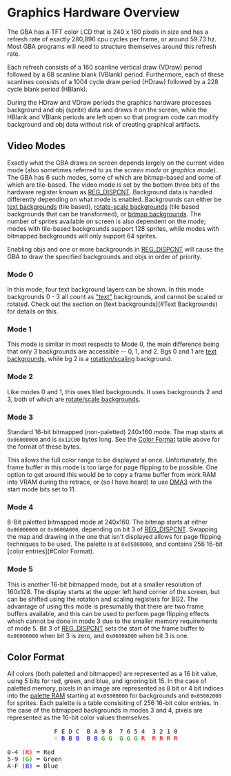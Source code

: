 # Graphics Hardware Overview

The GBA has a TFT color LCD that is 240 x 160 pixels in size and has a refresh rate of exactly 280,896 cpu cycles per frame, or around 59.73 hz. Most GBA programs will need to structure themselves around this refresh rate.

<a id="VBlank"></a>
<a id="VDraw"></a>
<a id="HBlank"></a>
<a id="HDraw"></a>

Each refresh consists of a 160 scanline vertical draw (VDraw) period followed by a 68 scanline blank (VBlank) period. Furthermore, each of these scanlines consists of a 1004 cycle draw period (HDraw) followed by a 228 cycle blank period (HBlank).

During the HDraw and VDraw periods the graphics hardware processes background and obj (sprite) data and draws it on the screen, while the HBlank and VBlank periods are left open so that program code can modify background and obj data without risk of creating graphical artifacts.

## Video Modes

Exactly what the GBA draws on screen depends largely on the current video mode (also sometimes referred to as the _screen mode_ or _graphics mode_). The GBA has 6 such modes, some of which are bitmap-based and some of which are tile-based. The video mode is set by the bottom three bits of the hardware register known as [REG_DISPCNT](registers.md#REG_DISPCNT). Background data is handled differently depending on what mode is enabled. Backgrounds can either be [text backgrounds](backgrounds.md#text-backgrounds) (tile based), [rotate-scale backgrounds](backgrounds.md#scalerotate-backgrounds) (tile based backgrounds that can be transformed), or [bitmap backgrounds](backgrounds.md#bitmapped-backgrounds). The number of sprites available on screen is also dependent on the mode; modes with tile-based backgrounds support 128 sprites, while modes with bitmapped backgrounds will only support 64 sprites.

Enabling objs and one or more backgrounds in [REG_DISPCNT](registers.md#REG_DISPCNT) will cause the GBA to draw the specified backgrounds and objs in order of priority.

### Mode 0

In this mode, four text background layers can be shown. In this mode backgrounds 0 - 3 all count as ["text"](backgrounds.md#text-backgrounds) backgrounds, and cannot be scaled or rotated. Check out the section on [text backgrounds](#Text Backgrounds) for details on this.

### Mode 1

This mode is similar in most respects to Mode 0, the main difference being that only 3 backgrounds are accessible -- 0, 1, and 2. Bgs 0 and 1 are [text backgrounds](backgrounds.md#text-backgrounds), while bg 2 is a [rotation/scaling](backgrounds.md#scalerotate-backgrounds) background.

### Mode 2

Like modes 0 and 1, this uses tiled backgrounds. It uses backgrounds 2 and 3, both of which are [rotate/scale backgrounds](backgrounds.md#scalerotate-backgrounds).

### Mode 3

Standard 16-bit bitmapped (non-paletted) 240x160 mode. The map starts at `0x06000000` and is `0x12C00` bytes long. See the [Color Format](#color-format) table above for the format of these bytes.

This allows the full color range to be displayed at once. Unfortunately, the frame buffer in this mode is too large for page flipping to be possible. One option to get around this would be to copy a frame buffer from work RAM into VRAM during the retrace, or (so I have heard) to use [DMA3](registers.md#REG_DMA3CNT) with the start mode bits set to 11.

### Mode 4

8-Bit paletted bitmapped mode at 240x160. The bitmap starts at either `0x06000000` or `0x0600A000`, depending on bit 3 of [REG_DISPCNT](registers.md#REG_DISPCNT). Swapping the map and drawing in the one that isn't displayed allows for page flipping techniques to be used. The palette is at `0x05000000`, and contains 256 16-bit [color entries](#Color Format).

### Mode 5

This is another 16-bit bitmapped mode, but at a smaller resolution of 160x128. The display starts at the upper left hand corner of the screen, but can be shifted using the rotation and scaling registers for BG2. The advantage of using this mode is presumably that there are two frame buffers available, and this can be used to perform page flipping effects which cannot be done in mode 3 due to the smaller memory requirements of mode 5. Bit 3 of [REG_DISPCNT](registers.md#REG_DISPCNT) sets the start of the frame buffer to `0x06000000` when bit 3 is zero, and `0x0600A000` when bit 3 is one.

## Color Format

All colors (both paletted and bitmapped) are represented as a 16 bit value, using 5 bits for red, green, and blue, and ignoring bit 15. In the case of paletted memory, pixels in an image are represented as 8 bit or 4 bit indices into the [palette RAM](#Palette) starting at `0x05000000` for backgrounds and `0x05002000` for sprites. Each palette is a table consisiting of 256 16-bit color entries. In the case of the bitmapped backgrounds in modes 3 and 4, pixels are represented as the 16-bit color values themselves.

<html>
<PRE style="width: min-content; margin: 16px auto">F E D C  B A 9 8  7 6 5 4  3 2 1 0
<FONT COLOR="#BBBBBB">X</FONT> <FONT COLOR="#0000DD">B B B  B B</FONT> <FONT COLOR="#008800">G G  G G G</FONT> <FONT
COLOR="#DD0000">R  R R R R</FONT></PRE>
<PRE>0-4 <FONT COLOR="#DD0000">(R)</FONT> = Red
5-9 <FONT COLOR="#008800">(G)</FONT> = Green
A-F <FONT COLOR="#0000DD">(B)</FONT> = Blue</PRE>
</html>
